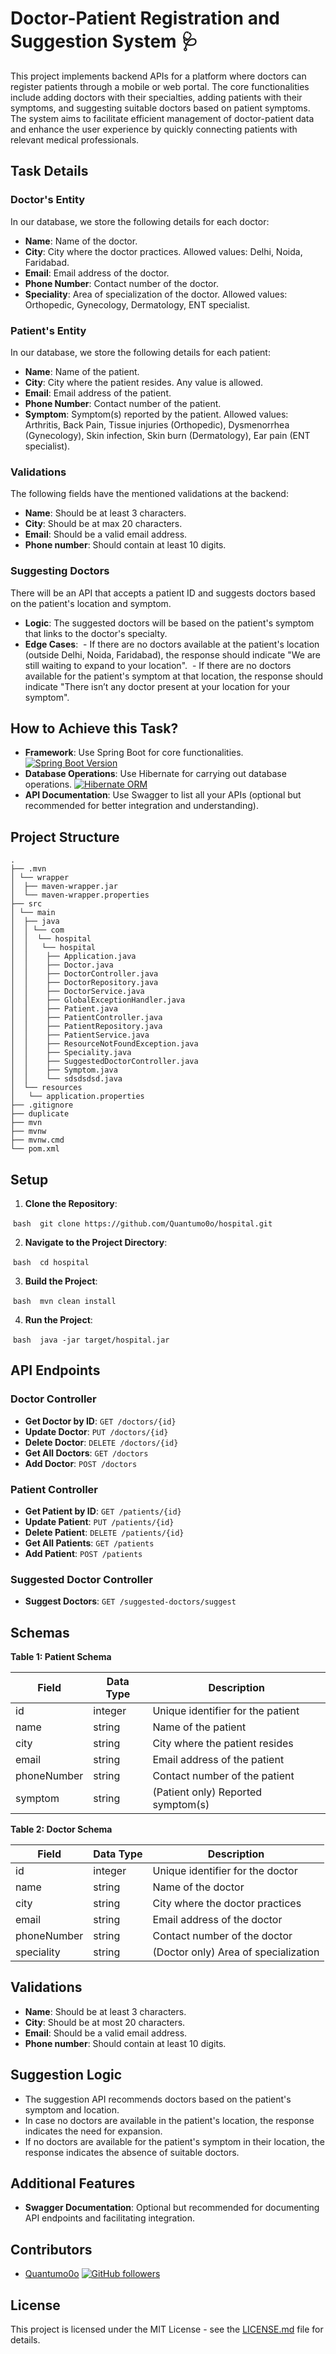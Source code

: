 # Doctor-Patient Registration and Suggestion System 🩺

This project implements backend APIs for a platform where doctors can register patients through a mobile or web portal. The core functionalities include adding doctors with their specialties, adding patients with their symptoms, and suggesting suitable doctors based on patient symptoms. The system aims to facilitate efficient management of doctor-patient data and enhance the user experience by quickly connecting patients with relevant medical professionals. 

## Task Details

### Doctor's Entity

In our database, we store the following details for each doctor:

- **Name**: Name of the doctor.
- **City**: City where the doctor practices. Allowed values: Delhi, Noida, Faridabad.
- **Email**: Email address of the doctor.
- **Phone Number**: Contact number of the doctor.
- **Speciality**: Area of specialization of the doctor. Allowed values: Orthopedic, Gynecology, Dermatology, ENT specialist.

### Patient's Entity

In our database, we store the following details for each patient:

- **Name**: Name of the patient.
- **City**: City where the patient resides. Any value is allowed.
- **Email**: Email address of the patient.
- **Phone Number**: Contact number of the patient.
- **Symptom**: Symptom(s) reported by the patient. Allowed values: Arthritis, Back Pain, Tissue injuries (Orthopedic), Dysmenorrhea (Gynecology), Skin infection, Skin burn (Dermatology), Ear pain (ENT specialist).

### Validations

The following fields have the mentioned validations at the backend:

- **Name**: Should be at least 3 characters.
- **City**: Should be at max 20 characters.
- **Email**: Should be a valid email address.
- **Phone number**: Should contain at least 10 digits.

### Suggesting Doctors

There will be an API that accepts a patient ID and suggests doctors based on the patient's location and symptom. 

- **Logic**: The suggested doctors will be based on the patient's symptom that links to the doctor's specialty.
- **Edge Cases**:
 - If there are no doctors available at the patient's location (outside Delhi, Noida, Faridabad), the response should indicate "We are still waiting to expand to your location".
 - If there are no doctors available for the patient's symptom at that location, the response should indicate "There isn’t any doctor present at your location for your symptom".

## How to Achieve this Task?

- **Framework**: Use Spring Boot for core functionalities. [![Spring Boot Version](https://img.shields.io/badge/Spring%20Boot-3.0.0-green)](https://spring.io/projects/spring-boot)
- **Database Operations**: Use Hibernate for carrying out database operations. [![Hibernate ORM](https://img.shields.io/badge/Hibernate%20ORM-5.6.0-blue)](https://hibernate.org/)
- **API Documentation**: Use Swagger to list all your APIs (optional but recommended for better integration and understanding).

## Project Structure

```
.
├── .mvn
│ └── wrapper
│  ├── maven-wrapper.jar
│  └── maven-wrapper.properties
├── src
│ └── main
│  ├── java
│  │ └── com
│  │  └── hospital
│  │   └── hospital
│  │    ├── Application.java
│  │    ├── Doctor.java
│  │    ├── DoctorController.java
│  │    ├── DoctorRepository.java
│  │    ├── DoctorService.java
│  │    ├── GlobalExceptionHandler.java
│  │    ├── Patient.java
│  │    ├── PatientController.java
│  │    ├── PatientRepository.java
│  │    ├── PatientService.java
│  │    ├── ResourceNotFoundException.java
│  │    ├── Speciality.java
│  │    ├── SuggestedDoctorController.java
│  │    ├── Symptom.java
│  │    └── sdsdsdsd.java
│  └── resources
│   └── application.properties
├── .gitignore
├── duplicate
├── mvn
├── mvnw
├── mvnw.cmd
└── pom.xml
```

## Setup

1. **Clone the Repository**:

 ```bash
 git clone https://github.com/Quantumo0o/hospital.git
 ```

2. **Navigate to the Project Directory**:

 ```bash
 cd hospital
 ```

3. **Build the Project**:

 ```bash
 mvn clean install
 ```

4. **Run the Project**:

 ```bash
 java -jar target/hospital.jar
 ```

## API Endpoints

### Doctor Controller

- **Get Doctor by ID**: `GET /doctors/{id}`
- **Update Doctor**: `PUT /doctors/{id}`
- **Delete Doctor**: `DELETE /doctors/{id}`
- **Get All Doctors**: `GET /doctors`
- **Add Doctor**: `POST /doctors`

### Patient Controller

- **Get Patient by ID**: `GET /patients/{id}`
- **Update Patient**: `PUT /patients/{id}`
- **Delete Patient**: `DELETE /patients/{id}`
- **Get All Patients**: `GET /patients`
- **Add Patient**: `POST /patients`

### Suggested Doctor Controller

- **Suggest Doctors**: `GET /suggested-doctors/suggest`

## Schemas

**Table 1: Patient Schema**

| Field         | Data Type | Description                                 |
|----------------|-----------|----------------------------------------------|
| id             | integer   | Unique identifier for the patient             |
| name           | string    | Name of the patient                          |
| city           | string    | City where the patient resides               |
| email          | string    | Email address of the patient                 |
| phoneNumber   | string    | Contact number of the patient                 |
| symptom        | string    | (Patient only) Reported symptom(s)            |

**Table 2: Doctor Schema**

| Field         | Data Type | Description                                 |
|----------------|-----------|----------------------------------------------|
| id             | integer   | Unique identifier for the doctor             |
| name           | string    | Name of the doctor                          |
| city           | string    | City where the doctor practices              |
| email          | string    | Email address of the doctor                 |
| phoneNumber   | string    | Contact number of the doctor                 |
| speciality     | string    | (Doctor only) Area of specialization        |

## Validations

- **Name**: Should be at least 3 characters.
- **City**: Should be at most 20 characters.
- **Email**: Should be a valid email address.
- **Phone number**: Should contain at least 10 digits.

## Suggestion Logic

- The suggestion API recommends doctors based on the patient's symptom and location.
- In case no doctors are available in the patient's location, the response indicates the need for expansion.
- If no doctors are available for the patient's symptom in their location, the response indicates the absence of suitable doctors.

## Additional Features

- **Swagger Documentation**: Optional but recommended for documenting API endpoints and facilitating integration.

## Contributors

- [Quantumo0o](https://github.com/Quantumo0o) [![GitHub followers](https://img.shields.io/github/followers/Quantumo0o?style=social)](https://github.com/Quantumo0o)


## License

This project is licensed under the MIT License - see the [LICENSE.md](LICENSE.md) file for details. 





